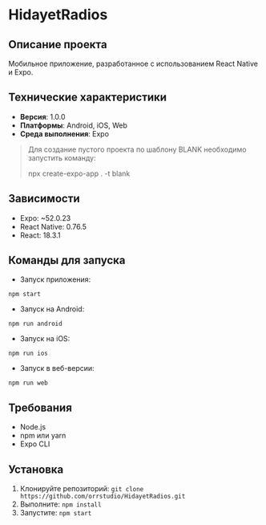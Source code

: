 # HidayetRadios

## Описание проекта
Мобильное приложение, разработанное с использованием React Native и Expo.

## Технические характеристики
- **Версия**: 1.0.0
- **Платформы**: Android, iOS, Web
- **Среда выполнения**: Expo

> Для создание пустого проекта по шаблону BLANK необходимо запустить команду:  
>  
> npx create-expo-app . -t blank
>  


## Зависимости
- Expo: ~52.0.23
- React Native: 0.76.5
- React: 18.3.1

## Команды для запуска
- Запуск приложения: 
```
npm start
```
- Запуск на Android: 
```
npm run android
```
- Запуск на iOS: 
```
npm run ios
```
- Запуск в веб-версии: 
```
npm run web
```

## Требования
- Node.js
- npm или yarn
- Expo CLI

## Установка
1. Клонируйте репозиторий: `git clone https://github.com/orrstudio/HidayetRadios.git`
2. Выполните: `npm install`
3. Запустите: `npm start`
